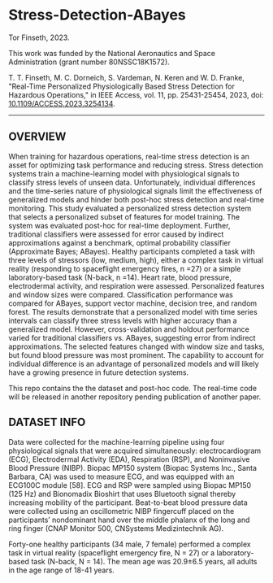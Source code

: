 # Stress-Detection-ABayes

Tor Finseth, 2023. 

This work was funded by the National Aeronautics and Space Administration (grant number 80NSSC18K1572).

T. T. Finseth, M. C. Dorneich, S. Vardeman, N. Keren and W. D. Franke, "Real-Time Personalized Physiologically Based Stress Detection for Hazardous Operations," in IEEE Access, vol. 11, pp. 25431-25454, 2023, doi: [10.1109/ACCESS.2023.3254134](https://doi.org/10.1109/ACCESS.2023.3254134).
___

## OVERVIEW
When training for hazardous operations, real-time stress detection is an asset for optimizing task performance and reducing stress. Stress detection systems train a machine-learning model with physiological signals to classify stress levels of unseen data. Unfortunately, individual differences and the time-series nature of physiological signals limit the effectiveness of generalized models and hinder both post-hoc stress detection and real-time monitoring. This study evaluated a personalized stress detection system that selects a personalized subset of features for model training. The system was evaluated post-hoc for real-time deployment. Further, traditional classifiers were assessed for error caused by indirect approximations against a benchmark, optimal probability classifier (Approximate Bayes; ABayes). Healthy participants completed a task with three levels of stressors (low, medium, high), either a complex task in virtual reality (responding to spaceflight emergency fires, n =27) or a simple laboratory-based task (N-back, n =14). Heart rate, blood pressure, electrodermal activity, and respiration were assessed. Personalized features and window sizes were compared. Classification performance was compared for ABayes, support vector machine, decision tree, and random forest. The results demonstrate that a personalized model with time series intervals can classify three stress levels with higher accuracy than a generalized model. However, cross-validation and holdout performance varied for traditional classifiers vs. ABayes, suggesting error from indirect approximations. The selected features changed with window size and tasks, but found blood pressure was most prominent. The capability to account for individual difference is an advantage of personalized models and will likely have a growing presence in future detection systems.

This repo contains the the dataset and post-hoc code. The real-time code will be released in another repository pending publication of another paper.

## DATASET INFO
Data were collected for the machine-learning pipeline using four physiological signals that were acquired simultaneously: electrocardiogram (ECG), Electrodermal Activity (EDA), Respiration (RSP), and Noninvasive Blood Pressure (NIBP). Biopac MP150 system (Biopac Systems Inc., Santa Barbara, CA) was used to measure ECG, and was equipped with an ECG100C module [58]. ECG and RSP were sampled using Biopac MP150 (125 Hz) and Bionomadix Bioshirt that uses Bluetooth signal thereby increasing mobility of the participant. Beat-to-beat blood pressure data were collected using an oscillometric NIBP fingercuff placed on the participants’ nondominant hand over the middle phalanx of the long and ring finger (CNAP Monitor 500, CNSystems Medizintechnik AG).

Forty-one healthy participants (34 male, 7 female) performed a complex task in virtual reality (spaceflight emergency fire, N = 27) or a laboratory-based task (N-back, N = 14). The mean age was 20.9±6.5 years, all adults in the age range of 18-41 years.


